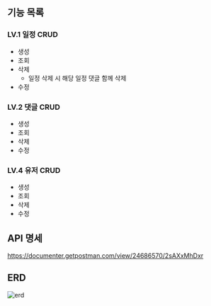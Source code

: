 ## 기능 목록
### LV.1 일정 CRUD
- 생성
- 조회
- 삭제
  - 일정 삭제 시 해당 일정 댓글 함께 삭제
- 수정

### LV.2 댓글 CRUD
- 생성
- 조회
- 삭제
- 수정

### LV.4 유저 CRUD
- 생성
- 조회
- 삭제
- 수정

## API 명세
https://documenter.getpostman.com/view/24686570/2sAXxMhDxr

## ERD
![erd](https://befitting-subway-0bf.notion.site/image/https%3A%2F%2Fprod-files-secure.s3.us-west-2.amazonaws.com%2Fec696ef1-489c-4a9e-b954-fe7608e4327d%2F65b93694-9a0e-4428-b7f1-db168d4ef2a0%2F%25E1%2584%2589%25E1%2585%25B3%25E1%2584%258F%25E1%2585%25B3%25E1%2584%2585%25E1%2585%25B5%25E1%2586%25AB%25E1%2584%2589%25E1%2585%25A3%25E1%2586%25BA_2024-10-10_%25E1%2584%258B%25E1%2585%25A9%25E1%2584%2592%25E1%2585%25AE_8.26.42.png?table=block&id=11b1b23a-23bc-8087-8713-f0c390d74445&spaceId=ec696ef1-489c-4a9e-b954-fe7608e4327d&width=1420&userId=&cache=v2)